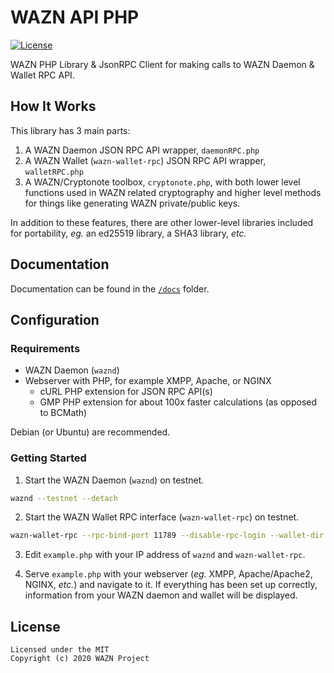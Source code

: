 WAZN API PHP
======================

[![License](https://img.shields.io/badge/license-MIT-brightgreen)](https://opensource.org/licenses/MIT)

WAZN PHP Library & JsonRPC Client for making calls to WAZN Daemon & Wallet RPC API.

## How It Works
This library has 3 main parts:

1. A WAZN Daemon JSON RPC API wrapper, `daemonRPC.php`
2. A WAZN Wallet (`wazn-wallet-rpc`) JSON RPC API wrapper, `walletRPC.php`
3. A WAZN/Cryptonote toolbox, `cryptonote.php`, with both lower level functions used in WAZN related cryptography and higher level methods for things like generating WAZN private/public keys.

In addition to these features, there are other lower-level libraries included for portability, *eg.* an ed25519 library, a SHA3 library, *etc.*

## Documentation
Documentation can be found in the [`/docs`](https://github.com/vermin/wazn-api-php/tree/dev/docs) folder.

## Configuration
### Requirements
 - WAZN Daemon (`waznd`)
 - Webserver with PHP, for example XMPP, Apache, or NGINX
    - cURL PHP extension for JSON RPC API(s)
    - GMP PHP extension for about 100x faster calculations (as opposed to BCMath)

Debian (or Ubuntu) are recommended.

### Getting Started

1. Start the WAZN Daemon (`waznd`) on testnet.
```bash
waznd --testnet --detach
```

2. Start the WAZN Wallet RPC interface (`wazn-wallet-rpc`) on testnet.
```bash
wazn-wallet-rpc --rpc-bind-port 11789 --disable-rpc-login --wallet-dir /path/to/wallet/directory
```

3. Edit `example.php` with your IP address of `waznd` and `wazn-wallet-rpc`.

4. Serve `example.php` with your webserver (*eg.* XMPP, Apache/Apache2, NGINX, *etc.*) and navigate to it.  If everything has been set up correctly, information from your WAZN daemon and wallet will be displayed.

## License
```
Licensed under the MIT
Copyright (c) 2020 WAZN Project
```
